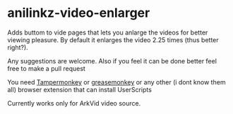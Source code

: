 # anilinkz-video-enlarger

Adds buttom to vide pages that lets you anlarge the videos for better viewing pleasure.
By default it enlarges the video 2.25 times (thus better right?).

Any suggestions are welcome.
Also if you feel it can be done better feel free to make a pull request

<p>You need <a href="https://chrome.google.com/webstore/detail/dhdgffkkebhmkfjojejmpbldmpobfkfo">Tampermonkey</a> or <a href="https://addons.mozilla.org/en-US/firefox/addon/greasemonkey/">greasemonkey</a> or any other (i dont know them all) browser extension that can install UserScripts</p>


Currently works only for ArkVid video source.
